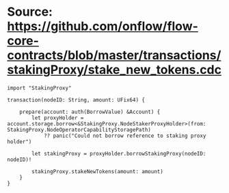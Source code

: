 # Source: https://github.com/onflow/flow-core-contracts/blob/master/transactions/stakingProxy/stake_new_tokens.cdc

```
import "StakingProxy"

transaction(nodeID: String, amount: UFix64) {

    prepare(account: auth(BorrowValue) &Account) {
        let proxyHolder = account.storage.borrow<&StakingProxy.NodeStakerProxyHolder>(from: StakingProxy.NodeOperatorCapabilityStoragePath)
            ?? panic("Could not borrow reference to staking proxy holder")

        let stakingProxy = proxyHolder.borrowStakingProxy(nodeID: nodeID)!

        stakingProxy.stakeNewTokens(amount: amount)
    }
}

```